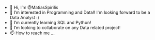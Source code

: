 - 👋 Hi, I’m @MatiasSpirilis
- 👀 I’m interested in Programming and Data!! I'm looking forward to be a Data Analyst :)
- 🌱 I’m currently learning SQL and Python!
- 💞️ I’m looking to collaborate on any Data related project!
- 📫 How to reach me [...](https://www.linkedin.com/in/matias-spirilis/)

<!---
MatiasSpirilis/MatiasSpirilis is a ✨ special ✨ repository because its `README.md` (this file) appears on your GitHub profile.
You can click the Preview link to take a look at your changes.
--->
